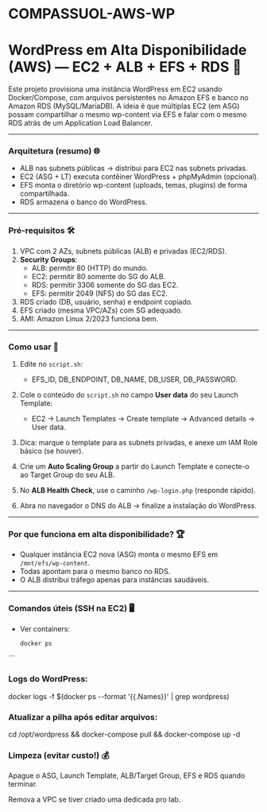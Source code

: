 # COMPASSUOL-AWS-WP

# WordPress em Alta Disponibilidade (AWS) — EC2 + ALB + EFS + RDS 🚀

Este projeto provisiona uma instância WordPress em EC2 usando Docker/Compose, com arquivos persistentes no Amazon EFS e banco no Amazon RDS (MySQL/MariaDB). A ideia é que múltiplas EC2 (em ASG) possam compartilhar o mesmo wp-content via EFS e falar com o mesmo RDS atrás de um Application Load Balancer.

---

### Arquitetura (resumo) 🌐

- ALB nas subnets públicas → distribui para EC2 nas subnets privadas.
- EC2 (ASG + LT) executa contêiner WordPress + phpMyAdmin (opcional).
- EFS monta o diretório wp-content (uploads, temas, plugins) de forma compartilhada.
- RDS armazena o banco do WordPress.

---

### Pré‑requisitos 🛠️

1. VPC com 2 AZs, subnets públicas (ALB) e privadas (EC2/RDS).
2. **Security Groups**:
   - ALB: permitir 80 (HTTP) do mundo.
   - EC2: permitir 80 somente do SG do ALB.
   - RDS: permitir 3306 somente do SG das EC2.
   - EFS: permitir 2049 (NFS) do SG das EC2.
3. RDS criado (DB, usuário, senha) e endpoint copiado.
4. EFS criado (mesma VPC/AZs) com SG adequado.
5. AMI: Amazon Linux 2/2023 funciona bem.

---

### Como usar 🚀

1. Edite no `script.sh`:
   - EFS_ID, DB_ENDPOINT, DB_NAME, DB_USER, DB_PASSWORD.
   
2. Cole o conteúdo do `script.sh` no campo **User data** do seu Launch Template:
   - EC2 → Launch Templates → Create template → Advanced details → User data.

3. Dica: marque o template para as subnets privadas, e anexe um IAM Role básico (se houver).

4. Crie um **Auto Scaling Group** a partir do Launch Template e conecte-o ao Target Group do seu ALB.

5. No **ALB Health Check**, use o caminho `/wp-login.php` (responde rápido).

6. Abra no navegador o DNS do ALB → finalize a instalação do WordPress.

---

### Por que funciona em alta disponibilidade? 🏆

- Qualquer instância EC2 nova (ASG) monta o mesmo EFS em `/mnt/efs/wp-content`.
- Todas apontam para o mesmo banco no RDS.
- O ALB distribui tráfego apenas para instâncias saudáveis.

---

### Comandos úteis (SSH na EC2) 🖥️

- Ver containers:

  ```bash
  docker ps
´´´ 

### Logs do WordPress:


docker logs -f $(docker ps --format '{{.Names}}' | grep wordpress)


### Atualizar a pilha após editar arquivos:


cd /opt/wordpress && docker-compose pull && docker-compose up -d



### Limpeza (evitar custo!) 💰

Apague o ASG, Launch Template, ALB/Target Group, EFS e RDS quando terminar.

Remova a VPC se tiver criado uma dedicada pro lab.
